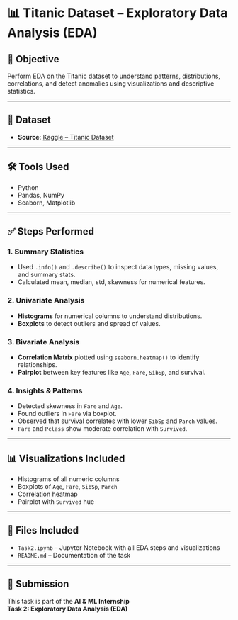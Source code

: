 # 📊 Titanic Dataset – Exploratory Data Analysis (EDA)

## 📌 Objective
Perform EDA on the Titanic dataset to understand patterns, distributions, correlations, and detect anomalies using visualizations and descriptive statistics.

---

## 📁 Dataset
- **Source**: [Kaggle – Titanic Dataset](https://www.kaggle.com/datasets/yasserh/titanic-dataset)

---

## 🛠 Tools Used
- Python
- Pandas, NumPy
- Seaborn, Matplotlib

---

## ✅ Steps Performed

### 1. Summary Statistics
- Used `.info()` and `.describe()` to inspect data types, missing values, and summary stats.
- Calculated mean, median, std, skewness for numerical features.

### 2. Univariate Analysis
- **Histograms** for numerical columns to understand distributions.
- **Boxplots** to detect outliers and spread of values.

### 3. Bivariate Analysis
- **Correlation Matrix** plotted using `seaborn.heatmap()` to identify relationships.
- **Pairplot** between key features like `Age`, `Fare`, `SibSp`, and survival.

### 4. Insights & Patterns
- Detected skewness in `Fare` and `Age`.
- Found outliers in `Fare` via boxplot.
- Observed that survival correlates with lower `SibSp` and `Parch` values.
- `Fare` and `Pclass` show moderate correlation with `Survived`.

---

## 📊 Visualizations Included
- Histograms of all numeric columns
- Boxplots of `Age`, `Fare`, `SibSp`, `Parch`
- Correlation heatmap
- Pairplot with `Survived` hue

---

## 📂 Files Included
- `Task2.ipynb` – Jupyter Notebook with all EDA steps and visualizations
- `README.md` – Documentation of the task

---

## 📝 Submission
This task is part of the **AI & ML Internship**  
**Task 2: Exploratory Data Analysis (EDA)**  

